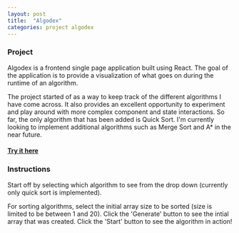 ```yaml
---
layout: post
title:  "Algodex"
categories: project algodex
---
```


### Project
Algodex is a frontend single page application built using React. The goal of the application is to provide a visualization of what goes on during the runtime of an algorithm.

The project started of as a way to keep track of the different algorithms I have come across. It also provides an excellent opportunity to experiment and play around with more complex component and state interactions. So far, the only algorithm that has been added is Quick Sort. I'm currently looking to implement additional algorithms such as Merge Sort and A* in the near future.

#### [Try it here](https://algodex.herokuapp.com/)

### Instructions
Start off by selecting which algorithm to see from the drop down (currently only quick sort is implemented).

For sorting algorithms, select the initial array size to be sorted (size is limited to be between 1 and 20). Click the 'Generate' button to see the intial array that was created. Click the 'Start' button to see the algorithm in action!